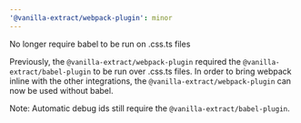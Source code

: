 ```yaml
---
'@vanilla-extract/webpack-plugin': minor
---
```


No longer require babel to be run on .css.ts files

Previously, the `@vanilla-extract/webpack-plugin` required the `@vanilla-extract/babel-plugin` to be run over .css.ts files. In order to bring webpack inline with the other integrations, the `@vanilla-extract/webpack-plugin` can now be used without babel. 

Note: Automatic debug ids still require the `@vanilla-extract/babel-plugin`.
